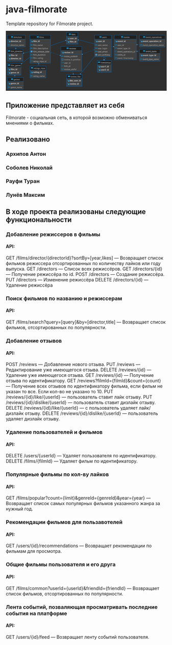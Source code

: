 # java-filmorate
Template repository for Filmorate project.

<picture>
    <source media="(prefers-color-scheme: dark)" srcset="/Filmorate DB v3.0.png">
    <img src="/Filmorate DB v3.0.png">
</picture>

## Приложение представляет из себя
Filmorate - социальная сеть, в которой возможно обмениваться мнениями о фильмах.

## Реализовано
### Архипов Антон
### Соболев Николай
### Рауфи Туран
### Лунёв Максим

## В ходе проекта реализованы следующие функциональности

### Добавление режиссеров в фильмы
#### API:
GET /films/director/{directorId}?sortBy=[year,likes] — Возвращает список фильмов режиссера отсортированных по количеству лайков или году выпуска.
GET /directors — Список всех режиссёров.
GET /directors/{id} — Получение режиссёра по id.
POST /directors — Создание режиссёра.
PUT /directors — Изменение режиссёра
DELETE /directors/{id} — Удаление режиссёра

### Поиск фильмов по названию и режиссерам
#### API: 
GET /films/search?query=[query]&by=[director,title] — Возвращает список фильмов, отсортированных по популярности.

### Добавление отзывов
#### API:
POST /reviews — Добавление нового отзыва.
PUT /reviews — Редактирование уже имеющегося отзыва.
DELETE /reviews/{id} — Удаление уже имеющегося отзыва.
GET /reviews/{id} — Получение отзыва по идентификатору.
GET /reviews?filmId={filmId}&count={count} — Получение всех отзывов по идентификатору фильма, если фильм не указан то все. Если кол-во не указано то 10.
PUT /reviews/{id}/like/{userId} — пользователь ставит лайк отзыву.
PUT /reviews/{id}/dislike/{userId} — пользователь ставит дизлайк отзыву.
DELETE /reviews/{id}/like/{userId} — с пользователь удаляет лайк/дизлайк отзыву.
DELETE /reviews/{id}/dislike/{userId} — пользователь удаляет дизлайк отзыву.

### Удаление пользователей и фильмов
#### API:
DELETE /users/{userId} — Удаляет пользователя по идентификатору.
DELETE /films/{filmId} — Удаляет фильм по идентификатору.

### Популярные фильмы по кол-ву лайков
#### API:
GET /films/popular?count={limit}&genreId={genreId}&year={year} — Возвращает список самых популярных фильмов указанного жанра за нужный год.

### Рекомендации фильмов для пользавотелей
#### API:
GET /users/{id}/recommendations — Возвращает рекомендации по фильмам для просмотра.

### Общие фильмы пользователя и его друга
#### API:
GET /films/common?userId={userId}&friendId={friendId} — Возвращает список фильмов, отсортированных по популярности.

### Лента событий, позваляющая просматривать последние события на платформе
#### API:
GET /users/{id}/feed — Возвращает ленту событий пользователя.
